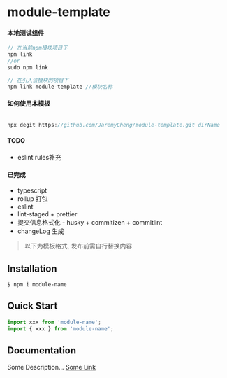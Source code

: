 # module-template

#### 本地测试组件

```javascript
// 在当前npm模块项目下
npm link
//or
sudo npm link

// 在引入该模块的项目下
npm link module-template //模块名称

```

#### 如何使用本模板

```javascript

npx degit https://github.com/JaremyCheng/module-template.git dirName

```

#### TODO
- eslint rules补充

#### 已完成

- typescript
- rollup 打包
- eslint
- lint-staged + prettier
- 提交信息格式化 - husky + commitizen + commitlint
- changeLog 生成



> 以下为模板格式, 发布前需自行替换内容

## Installation

```shell
$ npm i module-name
```

## Quick Start

```javascript
import xxx from 'module-name';
import { xxx } from 'module-name';
```

## Documentation

Some Description...
[Some Link](https://blabla-example-name.com)
